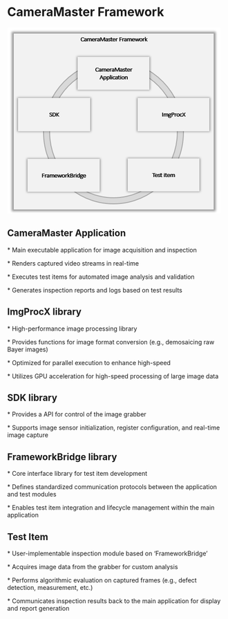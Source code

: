 # CameraMaster Framework

![텍스트, 도표, 스크린샷, 직사각형이(가) 표시된 사진 AI 생성 콘텐츠는 정확하지 않을 수 있습니다.](media/6fbc91c83bddc9d52319f642a037aa51.png)

## CameraMaster Application

\* Main executable application for image acquisition and inspection

\* Renders captured video streams in real-time

\* Executes test items for automated image analysis and validation

\* Generates inspection reports and logs based on test results

## ImgProcX library

\* High-performance image processing library

\* Provides functions for image format conversion (e.g., demosaicing raw Bayer images)

\* Optimized for parallel execution to enhance high-speed

\* Utilizes GPU acceleration for high-speed processing of large image data

## SDK library

\* Provides a API for control of the image grabber

\* Supports image sensor initialization, register configuration, and real-time image capture

## FrameworkBridge library

\* Core interface library for test item development

\* Defines standardized communication protocols between the application and test modules

\* Enables test item integration and lifecycle management within the main application

## 

## Test Item

\* User-implementable inspection module based on ‘FrameworkBridge’

\* Acquires image data from the grabber for custom analysis

\* Performs algorithmic evaluation on captured frames (e.g., defect detection, measurement, etc.)

\* Communicates inspection results back to the main application for display and report generation
